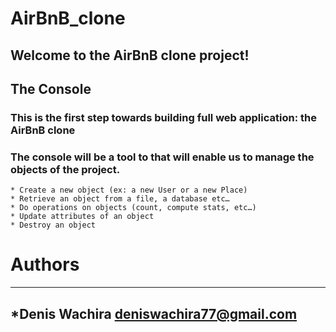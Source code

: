 # AirBnB_clone
## Welcome to the AirBnB clone project!
## **The Console**
### This is the first step towards building full web application: the AirBnB clone
### The console will be a tool to that will enable us to manage the objects of the project.
	* Create a new object (ex: a new User or a new Place)
	* Retrieve an object from a file, a database etc…
	* Do operations on objects (count, compute stats, etc…)
	* Update attributes of an object
	* Destroy an object 
# Authors
***
  *Denis Wachira <deniswachira77@gmail.com>
---
